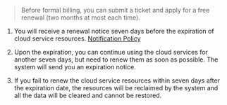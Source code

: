 >Before formal billing, you can submit a ticket and apply for a free renewal (two months at most each time).

1. You will receive a renewal notice seven days before the expiration of cloud service resources. [Notification Policy](https://www.qcloud.com/doc/product/285/4108)

2. Upon the expiration, you can continue using the cloud services for another seven days, but need to renew them as soon as possible. The system will send you an expiration notice.

3. If you fail to renew the cloud service resources within seven days after the expiration date, the resources will be reclaimed by the system and all the data will be cleared and cannot be restored.

